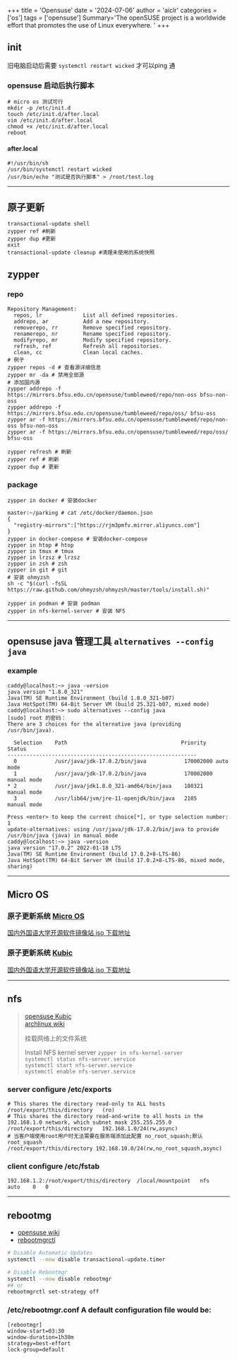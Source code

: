 +++
title = 'Opensuse'
date = '2024-07-06'
author = 'aiclr'
categories = ['os']
tags = ['opensuse']
Summary='The openSUSE project is a worldwide effort that promotes the use of Linux everywhere. '
+++

## init

旧电脑启动后需要 `systemctl restart wicked` 才可以ping 通

### opensuse 启动后执行脚本

```shell
# micro os 测试可行
mkdir -p /etc/init.d
touch /etc/init.d/after.local
vim /etc/init.d/after.local
chmod +x /etc/init.d/after.local
reboot
```

#### after.local

```shell
#!/usr/bin/sh
/usr/bin/systemctl restart wicked
/usr/bin/echo "测试是否执行脚本" > /root/test.log
```

---

## 原子更新

```shell
transactional-update shell
zypper ref #刷新
zypper dup #更新
exit
transactional-update cleanup #清理未使用的系统快照
```

## zypper

### repo

```shell
Repository Management:
  repos, lr             List all defined repositories.
  addrepo, ar           Add a new repository.
  removerepo, rr        Remove specified repository.
  renamerepo, nr        Rename specified repository.
  modifyrepo, mr        Modify specified repository.
  refresh, ref          Refresh all repositories.
  clean, cc             Clean local caches.
# 例子
zypper repos -d # 查看源详细信息
zypper mr -da # 禁用全部源
# 添加国内源
zypper addrepo -f https://mirrors.bfsu.edu.cn/opensuse/tumbleweed/repo/non-oss bfsu-non-oss
zypper addrepo -f https://mirrors.bfsu.edu.cn/opensuse/tumbleweed/repo/oss/ bfsu-oss
zypper ar -f https://mirrors.bfsu.edu.cn/opensuse/tumbleweed/repo/non-oss bfsu-non-oss
zypper ar -f https://mirrors.bfsu.edu.cn/opensuse/tumbleweed/repo/oss/ bfsu-oss
 
zypper refresh # 刷新
zypper ref # 刷新
zypper dup # 更新
```

### package

```shell
zypper in docker # 安装docker

master:~/parking # cat /etc/docker/daemon.json
{
  "registry-mirrors":["https://rjm3pmfv.mirror.aliyuncs.com"]
}
zypper in docker-compose # 安装docker-compose
zypper in htop # htop
zypper in tmux # tmux
zypper in lrzsz # lrzsz
zypper in zsh # zsh
zypper in git # git
# 安装 ohmyzsh
sh -c "$(curl -fsSL https://raw.github.com/ohmyzsh/ohmyzsh/master/tools/install.sh)"

zypper in podman # 安装 podman
zypper in nfs-kernel-server # 安装 NFS
```

---

## opensuse java 管理工具 `alternatives --config java`

### example

```shell
caddy@localhost:~> java -version
java version "1.8.0_321"
Java(TM) SE Runtime Environment (build 1.8.0_321-b07)
Java HotSpot(TM) 64-Bit Server VM (build 25.321-b07, mixed mode)
caddy@localhost:~> sudo alternatives --config java
[sudo] root 的密码：
There are 3 choices for the alternative java (providing /usr/bin/java).

  Selection    Path                                    Priority   Status
------------------------------------------------------------
  0            /usr/java/jdk-17.0.2/bin/java            170002000 auto mode
  1            /usr/java/jdk-17.0.2/bin/java            170002000 manual mode
* 2            /usr/java/jdk1.8.0_321-amd64/bin/java    180321    manual mode
  3            /usr/lib64/jvm/jre-11-openjdk/bin/java   2105      manual mode

Press <enter> to keep the current choice[*], or type selection number: 1
update-alternatives: using /usr/java/jdk-17.0.2/bin/java to provide /usr/bin/java (java) in manual mode
caddy@localhost:~> java -version
java version "17.0.2" 2022-01-18 LTS
Java(TM) SE Runtime Environment (build 17.0.2+8-LTS-86)
Java HotSpot(TM) 64-Bit Server VM (build 17.0.2+8-LTS-86, mixed mode, sharing)
```

---

## Micro OS

### 原子更新系统 [Micro OS](https://en.opensuse.org/Portal:MicroOS)

[国内外国语大学开源软件镜像站 iso 下载地址](https://mirrors.bfsu.edu.cn/opensuse/tumbleweed/iso/openSUSE-MicroOS-DVD-x86_64-Current.iso)

### 原子更新系统 [Kubic](https://en.opensuse.org/Portal:MicroOS)

[国内外国语大学开源软件镜像站 iso 下载地址](https://mirrors.bfsu.edu.cn/opensuse/tumbleweed/iso/openSUSE-Kubic-DVD-x86_64-Current.iso)

---

## nfs

> [opensuse Kubic](https://en.opensuse.org/SDB:Network_file_system) \
> [archlinux wiki](https://wiki.archlinux.org/title/NFS)
> 
> 挂载网络上的文件系统
> 
> Install NFS kernel server `zypper in nfs-kernel-server` \
> `systemctl status nfs-server.service` \
> `systemctl start nfs-server.service` \
> `systemctl enable nfs-server.service`


### server configure /etc/exports

```
# This shares the directory read-only to ALL hosts
/root/export/this/directory   (ro)
# This shares the directory read-and-write to all hosts in the 192.168.1.0 network, which subnet mask 255.255.255.0
/root/export/this/directory   192.168.1.0/24(rw,async)
# 当客户端使用root用户时无法需要在服务端添加此配置 no_root_squash;默认 root_squash
/root/export/this/directory 192.168.10.0/24(rw,no_root_squash,async)
```

### client configure /etc/fstab

```properties
192.168.1.2:/root/export/this/directory  /local/mountpoint   nfs   auto    0   0
```

---

## rebootmg

- [opensuse wiki](https://en.opensuse.org/Kubic:Update_and_Reboot)
- [rebootmgrctl](https://kubic.opensuse.org/documentation/man-pages/rebootmgrctl.1.html) 

```sh
# Disable Automatic Updates
systemctl --now disable transactional-update.timer

# Disable Rebootmgr
systemctl --now disable rebootmgr
## or
rebootmgrctl set-strategy off
```

### /etc/rebootmgr.conf A default configuration file would be:

```text
[rebootmgr]
window-start=03:30
window-duration=1h30m
strategy=best-effort
lock-group=default
```